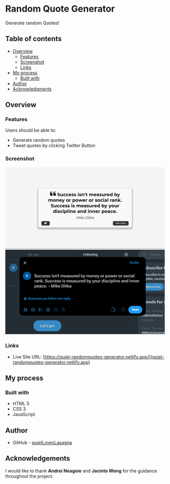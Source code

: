# Random Quote Generator

Generate random Quotes!

## Table of contents

- [Overview](#overview)
  - [Features](#features)
  - [Screenshot](#screenshot)
  - [Links](#links)
- [My process](#my-process)
  - [Built with](#built-with)
- [Author](#author)
- [Acknowledgments](#acknowledgments)

## Overview

### Features

Users should be able to:

- Generate random quotes
- Tweet quotes by clicking Twitter Button

### Screenshot

![Project preview](./assets/screenshot-preview.png)
![Project preview](./assets/twt.png)

### Links

- Live Site URL: [https://quiel-randomquotes-generator.netlify.app/](quiel-randomquotes-generator.netlify.app)

## My process

### Built with

- HTML 5
- CSS 3
- JavaScript

## Author

- GitHub - [quielLovesLasagna](https://github.com/quielLovesLasagna)

## Acknowledgements

I would like to thank **Andrei Neagoie** and **Jacinto Wong** for the guidance throughout the project.
